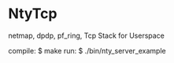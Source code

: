 # NtyTcp
netmap, dpdp, pf_ring, Tcp Stack for Userspace 

compile:
$ make
run:
$ ./bin/nty_server_example




